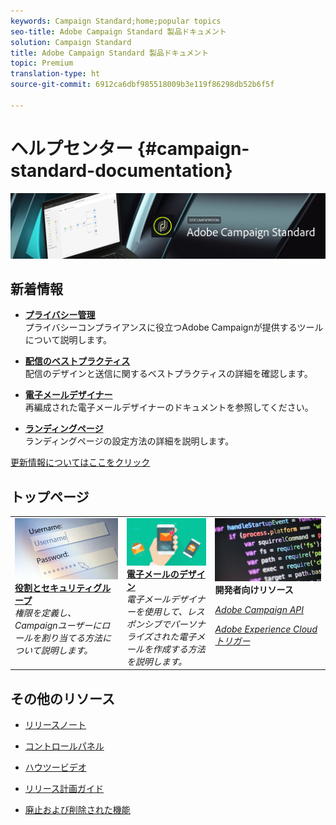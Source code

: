 ```yaml
---
keywords: Campaign Standard;home;popular topics
seo-title: Adobe Campaign Standard 製品ドキュメント
solution: Campaign Standard
title: Adobe Campaign Standard 製品ドキュメント
topic: Premium
translation-type: ht
source-git-commit: 6912ca6dbf985518009b3e119f86298db52b6f5f

---
```



# ヘルプセンター {#campaign-standard-documentation}

![](start/using/assets/banner_acs_doc.jpg)

## 新着情報

* **[プライバシー管理](https://helpx.adobe.com/jp/campaign/kb/campaign-privacy.html)**<br/>
プライバシーコンプライアンスに役立つAdobe Campaignが提供するツールについて説明します。

* **[配信のベストプラクティス](https://helpx.adobe.com/jp/campaign/kb/delivery-best-practices.html)**<br/>
配信のデザインと送信に関するベストプラクティスの詳細を確認します。

* **[電子メールデザイナー](designing/using/designing-content-in-adobe-campaign.md)**<br/>
再編成された電子メールデザイナーのドキュメントを参照してください。

* **[ランディングページ](channels/using/main-steps-to-set-up-a-landing-page.md)**<br/>
ランディングページの設定方法の詳細を説明します。

[更新情報についてはここをクリック](rn/using/documentation-updates.md)

## トップページ

<table>
<tr>
  <td valign="top">
    <a href="administration/using/about-access-management.md">
      <img alt="役割" src="start/using/assets/roles.png"/>
    </a>
    <div>
    <a href="administration/using/about-access-management.md"><strong>役割とセキュリティグループ</strong></a>
    </div>
    <em>権限を定義し、Campaignユーザーにロールを割り当てる方法について説明します。</em>
    <br>
  </td>
  <td valign="top">
    <a href="designing/using/designing-content-in-adobe-campaign.md">
      <img alt="Designer" src="start/using/assets/design.png" />
    </a>
    <div>
    <a href="designing/using/designing-content-in-adobe-campaign.md"><strong>電子メールのデザイン</strong></a>
    </div>
    <em>電子メールデザイナーを使用して、レスポンシブでパーソナライズされた電子メールを作成する方法を説明します。</em>
 <br>
  </td>
  <td valign="top">
       <img alt="開発者" src="start/using/assets/dev.png" />
    <div>
    <strong>開発者向けリソース</strong>
    </div>
    <p><em><a href="https://docs.campaign.adobe.com/doc/standard/en/api/ACS_API.html">Adobe Campaign API</a></em></p>
    <p><em><a href="integrating/using/about-adobe-experience-cloud-triggers.md">Adobe Experience Cloudトリガー</a></em></p>
    <br>
  </td>
</tr>
</table>


## その他のリソース

* [リリースノート](rn/using/release-notes.md)

* [コントロールパネル](https://helpx.adobe.com/jp/campaign/kb/control-panel.html)

* [ハウツービデオ](https://docs.adobe.com/content/help/ja-JP/campaign-learn/campaign-standard-tutorials/overview.html)

* [リリース計画ガイド](https://helpx.adobe.com/jp/campaign/kb/acs-release-planning.html)

* [廃止および削除された機能](https://helpx.adobe.com/jp/campaign/kb/acs-deprecated-and-removed-features.html)
